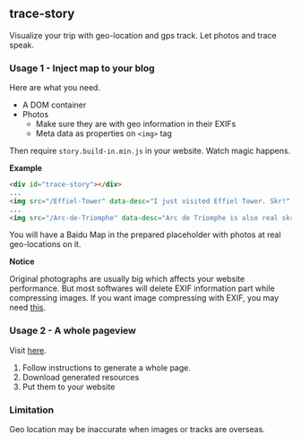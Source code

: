 ## trace-story

Visualize your trip with geo-location and gps track. Let photos and trace speak.

### Usage 1 - Inject map to your blog

Here are what you need.

- A DOM container
- Photos
  - Make sure they are with geo information in their EXIFs
  - Meta data as properties on `<img>` tag

Then require `story.build-in.min.js` in your website. Watch magic happens.

**Example**

```HTML
<div id="trace-story"></div>
...
<img src="/Effiel-Tower" data-desc="I just visited Effiel Tower. Skr!" />
...
<img src="/Arc-de-Triomphe" data-desc="Arc de Triomphe is also real skr!" />
```

You will have a Baidu Map in the prepared placeholder with photos at real geo-locations on it.

**Notice**

Original photographs are usually big which affects your website performance. But most softwares will delete EXIF information part while compressing images. If you want image compressing with EXIF, you may need [this](https://shenlvmeng.github.io/lab/exif.html).

### Usage 2 - A whole pageview

Visit [here](https://shenlvmeng.cn/track-story/generate/).

1. Follow instructions to generate a whole page.
2. Download generated resources
3. Put them to your website

### Limitation

Geo location may be inaccurate when images or tracks are overseas.
